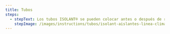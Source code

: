 ```yaml
---
title: Tubos
steps:
  - stepText: Los tubos ISOLANT® se pueden colocar antes o después de realizada la instalación. En el primer caso sólo se debe introducir el caño a instalar dentro del aislante. Si las conducciones ya están ejecutadas, se debe efectuar un corte longitudinal en la espuma, para luego abrirlo y abrazar el tubo. El corte se une con cinta adhesiva, con cemento de contacto o por termosoldado con pistola de aire caliente. Las uniones y/o derivaciones se aislan “in situ” con cortes en el tubo de espuma y cerrándolo con cinta adhesiva u otro método de cierre.
    stepImage: /images/instructions/tubos/isolant-aislantes-linea-climatizacion-tubos-paso-a-paso-colocacion-1.jpg
---
```

